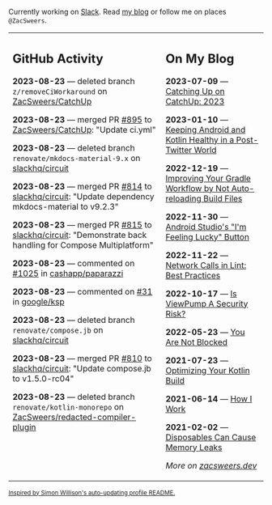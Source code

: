 Currently working on [Slack](https://slack.com/). Read [my blog](https://zacsweers.dev/) or follow me on places `@ZacSweers`.

<table><tr><td valign="top" width="60%">

## GitHub Activity
<!-- githubActivity starts -->
**2023-08-23** — deleted branch `z/removeCiWorkaround` on [ZacSweers/CatchUp](https://github.com/ZacSweers/CatchUp)

**2023-08-23** — merged PR [#895](https://github.com/ZacSweers/CatchUp/pull/895) to [ZacSweers/CatchUp](https://github.com/ZacSweers/CatchUp): "Update ci.yml"

**2023-08-23** — deleted branch `renovate/mkdocs-material-9.x` on [slackhq/circuit](https://github.com/slackhq/circuit)

**2023-08-23** — merged PR [#814](https://github.com/slackhq/circuit/pull/814) to [slackhq/circuit](https://github.com/slackhq/circuit): "Update dependency mkdocs-material to v9.2.3"

**2023-08-23** — merged PR [#815](https://github.com/slackhq/circuit/pull/815) to [slackhq/circuit](https://github.com/slackhq/circuit): "Demonstrate back handling for Compose Multiplatform"

**2023-08-23** — commented on [#1025](https://github.com/cashapp/paparazzi/issues/1025#issuecomment-1690223488) in [cashapp/paparazzi](https://github.com/cashapp/paparazzi)

**2023-08-23** — commented on [#31](https://github.com/google/ksp/issues/31#issuecomment-1690212256) in [google/ksp](https://github.com/google/ksp)

**2023-08-23** — deleted branch `renovate/compose.jb` on [slackhq/circuit](https://github.com/slackhq/circuit)

**2023-08-23** — merged PR [#810](https://github.com/slackhq/circuit/pull/810) to [slackhq/circuit](https://github.com/slackhq/circuit): "Update compose.jb to v1.5.0-rc04"

**2023-08-23** — deleted branch `renovate/kotlin-monorepo` on [ZacSweers/redacted-compiler-plugin](https://github.com/ZacSweers/redacted-compiler-plugin)
<!-- githubActivity ends -->
</td><td valign="top" width="40%">

## On My Blog
<!-- blog starts -->
**2023-07-09** — [Catching Up on CatchUp: 2023](https://www.zacsweers.dev/catching-up-on-catchup-2023/)

**2023-01-10** — [Keeping Android and Kotlin Healthy in a Post-Twitter World](https://www.zacsweers.dev/keeping-android-healthy/)

**2022-12-19** — [Improving Your Gradle Workflow by Not Auto-reloading Build Files](https://www.zacsweers.dev/improving-your-workflow-by-not-auto-reloading-build-files/)

**2022-11-30** — [Android Studio's "I'm Feeling Lucky" Button](https://www.zacsweers.dev/android-studios-im-feeling-lucky-button/)

**2022-11-22** — [Network Calls in Lint: Best Practices](https://www.zacsweers.dev/network-calls-in-lint-best-practices/)

**2022-10-17** — [Is ViewPump A Security Risk?](https://www.zacsweers.dev/is-viewpump-a-security-risk/)

**2022-05-23** — [You Are Not Blocked](https://www.zacsweers.dev/you-are-not-blocked/)

**2021-07-23** — [Optimizing Your Kotlin Build](https://www.zacsweers.dev/optimizing-your-kotlin-build/)

**2021-06-14** — [How I Work](https://www.zacsweers.dev/how-i-work/)

**2021-02-02** — [Disposables Can Cause Memory Leaks](https://www.zacsweers.dev/disposables-can-cause-memory-leaks/)
<!-- blog ends -->
_More on [zacsweers.dev](https://zacsweers.dev/)_
</td></tr></table>

<sub><a href="https://simonwillison.net/2020/Jul/10/self-updating-profile-readme/">Inspired by Simon Willison's auto-updating profile README.</a></sub>